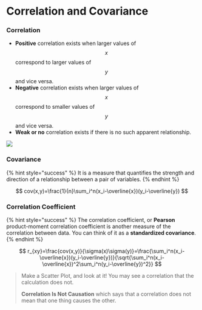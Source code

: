 # Correlation and Covariance

### Correlation

* **Positive** correlation exists when larger values of $$x$$ correspond to larger values of $$y$$ and vice versa.
* **Negative** correlation exists when larger values of $$x$$ correspond to smaller values of $$y$$ and vice versa.
* **Weak or no** correlation exists if there is no such apparent relationship.

![](../.gitbook/assets/screen-shot-2020-01-23-at-1.13.59-pm.png)

### Covariance

{% hint style="success" %}
It is a measure that quantifies the strength and direction of a relationship between a pair of variables.
{% endhint %}

$$
cov(x,y)=\frac{1}{n}\sum_i^n(x_i-\overline{x})(y_i-\overline{y})
$$

### Correlation Coefficient

{% hint style="success" %}
The correlation coefficient, or **Pearson** product-moment correlation coefficient is another measure of the correlation between data. You can think of it as a **standardized covariance**.
{% endhint %}

$$
r_{xy}=\frac{cov(x,y)}{\sigma(x)\sigma(y)}=\frac{\sum_i^n(x_i-\overline{x})(y_i-\overline{y})}{\sqrt{\sum_i^n(x_i-\overline{x})^2\sum_i^n(y_i-\overline{y})^2}}
$$

> Make a Scatter Plot, and look at it! You may see a correlation that the calculation does not.
>
> **Correlation Is Not Causation** which says that a correlation does not mean that one thing causes the other.
